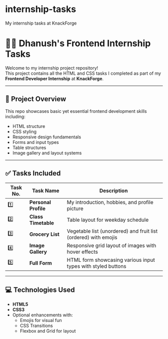 # internship-tasks
My internship tasks at KnackForge
# 🧑‍💻 Dhanush's Frontend Internship Tasks

Welcome to my internship project repository!  
This project contains all the HTML and CSS tasks I completed as part of my **Frontend Developer Internship** at **KnackForge**.

---

## 📌 Project Overview

This repo showcases basic yet essential frontend development skills including:

- HTML structure
- CSS styling
- Responsive design fundamentals
- Forms and input types
- Table structures
- Image gallery and layout systems

---

## ✅ Tasks Included

| Task No. | Task Name         | Description |
|----------|-------------------|-------------|
| 1️⃣ | **Personal Profile** | My introduction, hobbies, and profile picture |
| 2️⃣ | **Class Timetable**  | Table layout for weekday schedule |
| 3️⃣ | **Grocery List**     | Vegetable list (unordered) and fruit list (ordered) with emojis |
| 4️⃣ | **Image Gallery**    | Responsive grid layout of images with hover effects |
| 5️⃣ | **Full Form**        | HTML form showcasing various input types with styled buttons |

---

## 💻 Technologies Used

- **HTML5**
- **CSS3**
- Optional enhancements with:
  - Emojis for visual fun
  - CSS Transitions
  - Flexbox and Grid for layout
